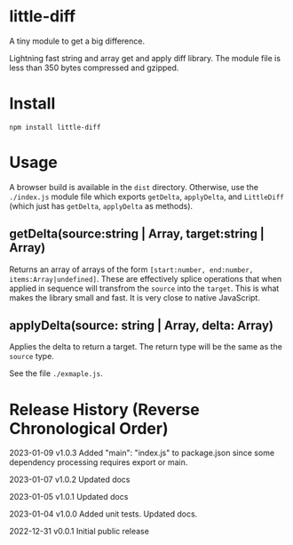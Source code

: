 # little-diff

A tiny module to get a big difference.

Lightning fast string and array get and apply diff library. The module file is less than 350 bytes compressed and gzipped.

# Install

```
npm install little-diff
```

# Usage

A browser build is available in the `dist` directory. Otherwise, use the `./index.js` module file which exports `getDelta`, `applyDelta`, and `LittleDiff` (which just has  `getDelta`, `applyDelta` as methods).

## getDelta(source:string | Array, target:string | Array)

Returns an array of arrays of the form `[start:number, end:number, items:Array|undefined]`. These are effectively splice operations that when applied in sequence will transfrom the `source` into the `target`. This is what makes the library small and fast. It is very close to native JavaScript.

## applyDelta(source: string | Array, delta: Array)

Applies the delta to return a target. The return type will be the same as the `source` type.

See the file `./exmaple.js`.

# Release History (Reverse Chronological Order)

2023-01-09 v1.0.3 Added  "main": "index.js" to package.json since some dependency processing requires export or main.

2023-01-07 v1.0.2 Updated docs

2023-01-05 v1.0.1 Updated docs

2023-01-04 v1.0.0 Added unit tests. Updated docs.

2022-12-31 v0.0.1 Initial public release

